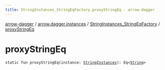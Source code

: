 ```yaml
---
title: StringInstances_StringEqFactory.proxyStringEq - arrow-dagger
---
```


[arrow-dagger](../../index.html) / [arrow.dagger.instances](../index.html) / [StringInstances_StringEqFactory](index.html) / [proxyStringEq](./proxy-string-eq.html)

# proxyStringEq

`static fun proxyStringEq(instance: `[`StringInstances`](../-string-instances/index.html)`): Eq<`[`String`](https://kotlinlang.org/api/latest/jvm/stdlib/kotlin/-string/index.html)`>`